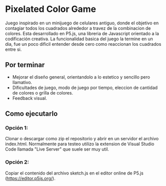 # Pixelated Color Game

Juego inspirado en un minijuego de celulares antiguo, donde el objetivo en contagiar todos los cuadrados alrededor a travez de la combinacion de colores.
Esta desarrollado en P5.js, una libreria de Javascript orientado a la codificación creativa. La funcionalidad basica del juego la termine en un dia, fue un poco dificil entender desde cero como reaccionan los cuadrados entre si.

## Por terminar
+ Mejorar el diseño general, orientandolo a lo estetico y sencillo pero llamativo.
+ Dificultades de juego, modo de juego por tiempo, eleccion de cantidad de colores o grilla de colores.
+ Feedback visual.

## Como ejecutarlo

### Opción 1:
Clonar o descargar como zip el repositorio y abrir en un servidor el archivo index.html. Normalmente para testeo utilizo la extension de Visual Studio Code llamada "Live Server" que suele ser muy util.

### Opción 2:
Copiar el contenido del archivo sketch.js en el editor online de P5.js (https://editor.p5js.org/).
